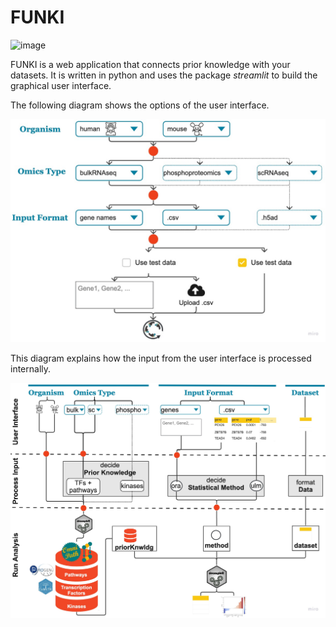 # FUNKI
<img width="1072" alt="image" src="https://picr.eu/images/2023/06/11/sWpkI.jpg">

FUNKI is a web application that connects prior knowledge with your datasets. It is written in python and uses the package *streamlit* to build the graphical user interface.  


The following diagram shows the options of the user interface.   

![](./images/funki_ui.jpg)


This diagram explains how the input from the user interface is processed internally.   

![](./images/funki_processing.jpg)



